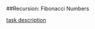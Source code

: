 ##Recursion: Fibonacci Numbers

[task description](https://www.hackerrank.com/challenges/ctci-fibonacci-numbers)